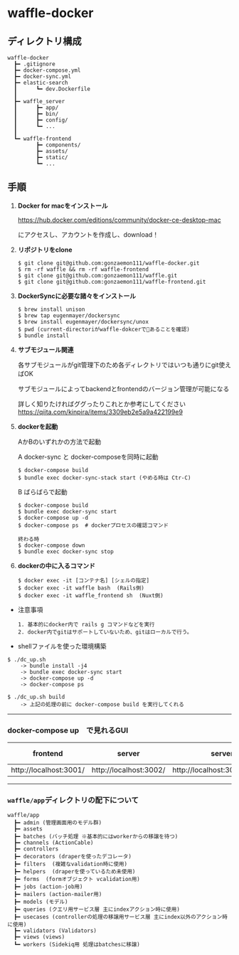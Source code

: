 # waffle-docker

## ディレクトリ構成

```
waffle-docker
  ┣━ .gitignore
  ┣━ docker-compose.yml
  ┣━ docker-sync.yml
  ┣━ elastic-search
  ┃      ┗━ dev.Dockerfile
  ┃
  ┣━ waffle_server
  ┃      ┣━ app/
  ┃      ┣━ bin/
  ┃      ┣━ config/
  ┃      ┗━ ...
  ┃
  ┗━ waffle-frontend
         ┣━ components/
         ┣━ assets/
         ┣━ static/
         ┗━ ...
```

## 手順

1. **Docker for macをインストール**

    https://hub.docker.com/editions/community/docker-ce-desktop-mac

    にアクセスし、アカウントを作成し、download！

2. **リポジトリをclone**

    ```
    $ git clone git@github.com:gonzaemon111/waffle-docker.git
    $ rm -rf waffle && rm -rf waffle-frontend
    $ git clone git@github.com:gonzaemon111/waffle.git
    $ git clone git@github.com:gonzaemon111/waffle-frontend.git
    ```

3. **DockerSyncに必要な諸々をインストール**

    ```
    $ brew install unison
    $ brew tap eugenmayer/dockersync
    $ brew install eugenmayer/dockersync/unox
    $ pwd (current-directoriがwaffle-dokcerであることを確認)
    $ bundle install
    ```

4. **サブモジュール関連**

    各サブモジュールがgit管理下のため各ディレクトリではいつも通りにgit使えばOK

    サブモジュールによってbackendとfrontendのバージョン管理が可能になる

    詳しく知りたければググったりこれとか参考にしてください
    https://qiita.com/kinpira/items/3309eb2e5a9a422199e9

5. **dockerを起動**

    AかBのいずれかの方法で起動

    A docker-sync と docker-composeを同時に起動

    ```
    $ docker-compose build
    $ bundle exec docker-sync-stack start (やめる時は Ctr-C)
    ```

    B ばらばらで起動
    ```
    $ docker-compose build
    $ bundle exec docker-sync start
    $ docker-compose up -d
    $ docker-compose ps  # dockerプロセスの確認コマンド

    終わる時
    $ docker-compose down
    $ bundle exec docker-sync stop
    ```

6. **dockerの中に入るコマンド**

    ```
    $ docker exec -it [コンテナ名] [シェルの指定]
    $ docker exec -it waffle bash  (Rails側)
    $ docker exec -it waffle_frontend sh  (Nuxt側)
    ```

* 注意事項

    ```
    1. 基本的にdocker内で rails g コマンドなどを実行
    2. docker内でgitはサポートしていないため、gitはローカルで行う。
    ```


*  shellファイルを使った環境構築

```
$ ./dc_up.sh
    -> bundle install -j4
    -> bundle exec docker-sync start
    -> docker-compose up -d
    -> docker-compose ps

$ ./dc_up.sh build
    -> 上記の処理の前に docker-compose build を実行してくれる
```


---

### docker-compose up　で見れるGUI

| frontend | server | server routing | server admin | MySQL | Redis | ElasticSearch Kibana | DynamoDB
| :--------: | :--------: | :--------: | :--------: | :--------: | :--------: | :--------: | :--------: |
| http://localhost:3001/ | http://localhost:3002/ | http://localhost:3002/rails/info/routes | http://localhost:3002/admin | http://localhost:3004 | http://localhost:3005/ | http://localhost:3006/ | http://localhost:3007/

----

### `waffle/app`ディレクトリの配下について

```
waffle/app
  ┣━ admin (管理画面用のモデル群)
  ┣━ assets
  ┣━ batches (バッチ処理 ※基本的にはworkerからの移譲を待つ)
  ┣━ channels (ActionCable)
  ┣━ controllers
  ┣━ decorators (draperを使ったデコレータ)
  ┣━ filters  (複雑なvalidation時に使用)
  ┣━ helpers  (draperを使っているため未使用)
  ┣━ forms  (formオブジェクト vcalidation用)
  ┣━ jobs (action-job用)
  ┣━ mailers (action-mailer用)
  ┣━ models (モデル)
  ┣━ queries (クエリ用サービス層 主にindexアクション時に使用)
  ┣━ usecases (controllerの処理の移譲用サービス層 主にindex以外のアクション時に使用)
  ┣━ validators (Validators)
  ┣━ views (views)
  ┗━ workers (Sidekiq用 処理はbatchesに移譲)
```